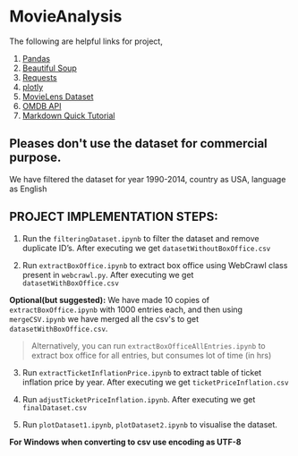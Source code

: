 # MovieAnalysis

The following are helpful links for project,

1. [Pandas](http://pandas.pydata.org/pandas-docs/stable/10min.html)
2. [Beautiful Soup](https://www.crummy.com/software/BeautifulSoup/bs4/doc/)
3. [Requests](http://docs.python-requests.org/en/master/)
4. [plotly](https://plot.ly/python/)
5. [MovieLens Dataset](https://grouplens.org/datasets/movielens/)
6. [OMDB API](http://www.omdbapi.com/)
7. [Markdown Quick Tutorial](http://commonmark.org/help/)

## Pleases don't use the dataset for commercial purpose.

We have filtered the dataset for year 1990-2014, country as USA, language as English

## PROJECT IMPLEMENTATION STEPS:

1. Run the `filteringDataset.ipynb` to filter the dataset and remove duplicate ID’s. After executing we get 
`datasetWithoutBoxOffice.csv`

2. Run `extractBoxOffice.ipynb` to extract box office using WebCrawl class present in `webcrawl.py`. After executing we get `datasetWithBoxOffice.csv`

**Optional(but suggested):** We have made 10 copies of `extractBoxOffice.ipynb` with 1000 entries each, and then using `mergeCSV.ipynb` we have merged all the csv's to get `datasetWithBoxOffice.csv`.

> Alternatively, you can run `extractBoxOfficeAllEntries.ipynb` to extract box office for all entries, but consumes lot of time (in hrs)

3. Run `extractTicketInflationPrice.ipynb` to extract table of ticket inflation price by year. After executing we get `ticketPriceInflation.csv` 

4. Run `adjustTicketPriceInflation.ipynb`. After executing we get `finalDataset.csv`

5. Run `plotDataset1.ipynb`, `plotDataset2.ipynb` to visualise the dataset.

**For Windows when converting to csv use encoding as UTF-8**


